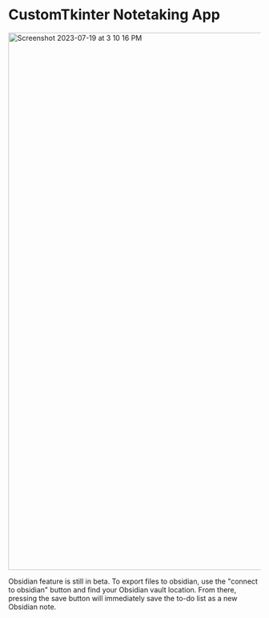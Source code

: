 # CustomTkinter Notetaking App

<img width="1074" alt="Screenshot 2023-07-19 at 3 10 16 PM" src="https://github.com/ValkNat/CustomTkinterNotetakingAPp/assets/132787852/2edc5b40-ea9a-482d-94c4-a78a7d9e7086">


Obsidian feature is still in beta. To export files to obsidian, use the "connect to obsidian" button and find your Obsidian vault location. From there, pressing the
save button will immediately save the to-do list as a new Obsidian note. 
